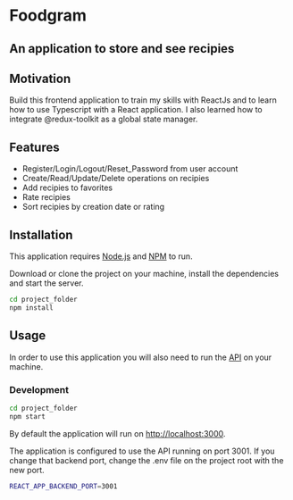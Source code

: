# Foodgram
## An application to store and see recipies

## Motivation
Build this frontend application to train my skills with ReactJs and to learn how to use Typescript with a React application. I also learned how to integrate @redux-toolkit as a global state manager.

## Features
- Register/Login/Logout/Reset_Password from user account
- Create/Read/Update/Delete operations on recipies
- Add recipies to favorites
- Rate recipies
- Sort recipies by creation date or rating

## Installation

This application requires [Node.js](https://nodejs.org/en/) and [NPM](https://www.npmjs.com/) to run.

Download or clone the project on your machine, install the dependencies and start the server.

```sh
cd project_folder
npm install
```

## Usage
In order to use this application you will also need to run the [API](https://github.com/luisfilipemendonca/Foodgram-Backend) on your machine.

### Development

```sh
cd project_folder
npm start
```

By default the application will run on [http://localhost:3000](http://localhost:3000).

The application is configured to use the API running on port 3001. If you change that backend port, change the .env file on the project root with the new port.
```sh
REACT_APP_BACKEND_PORT=3001
```
